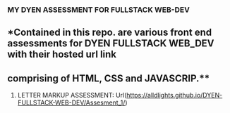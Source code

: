 ### MY DYEN ASSESSMENT FOR FULLSTACK WEB-DEV
## *Contained in this repo. are various front end assessments for DYEN FULLSTACK WEB_DEV with their hosted url link
## comprising of HTML, CSS and JAVASCRIP.**

1. LETTER MARKUP ASSESSMENT: Url(https://alldlights.github.io/DYEN-FULLSTACK-WEB-DEV/Assesment_1/)
